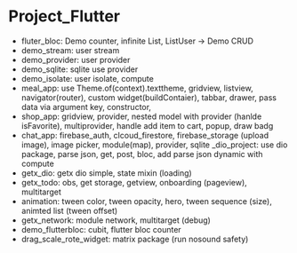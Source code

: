 # Project_Flutter
- fluter_bloc: Demo counter, infinite List, ListUser -> Demo CRUD
- demo_stream: user stream
- demo_provider: user provider
- demo_sqlite: sqlite use provider
- demo_isolate: user isolate, compute
- meal_app: use Theme.of(context).texttheme, gridview, listview, navigator(router), custom widget(buildContaier), tabbar, drawer, pass data via argument key, constructor, 
- shop_app: gridview, provider, nested model with provider (hanlde isFavorite), multiprovider, handle add item to cart, popup, draw badg
- chat_app: firebase_auth, clcoud_firestore, firebase_storage (upload image), image picker, module(map), provider, sqlite
_dio_project: use dio package, parse json, get, post, bloc, add parse json dynamic with compute
- getx_dio: getx dio simple, state mixin (loading)
- getx_todo: obs, get storage, getview, onboarding (pageview), multitarget
- animation: tween color, tween opacity, hero, tween sequence (size), animted list (tween offset)
- getx_network: module network, multitarget (debug)
- demo_flutterbloc: cubit, flutter bloc counter
- drag_scale_rote_widget: matrix package (run nosound safety)
